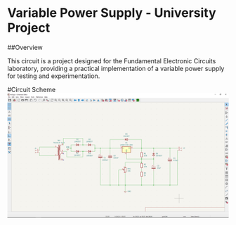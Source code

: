 # Variable Power Supply - University Project 

##Overview

This circuit is a project designed for the Fundamental Electronic Circuits laboratory, providing a practical implementation of a variable power supply for testing and experimentation.


#Circuit Scheme
![Circuit scheme](Images/KiCadScheme.png)
